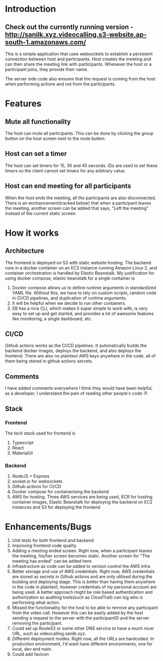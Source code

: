 # Introduction

## Check out the currently running version - http://sanilk.xyz.videocalling.s3-website.ap-south-1.amazonaws.com/

This is a simple application that uses websockets to establish a persistent connection between host and participants. Host creates the meeting and can then share the meeting link with participants. Whenever the host or a participant joins, they provide their name.

The server side code also ensures that the request is coming from the host when performing actions and not from the participants.

# Features

## Mute all functionality
The host can mute all participants. This can be done by clicking the group button on the host screen next to the mute button.

## Host can set a timer
The host can set timers for 15, 30 and 45 seconds. IDs are used to set these timers so the client cannot set timers for any arbitrary value.

## Host can end meeting for all participants
When the host ends the meeting, all the participants are also disconnected. There is an enchancement(tracked below) that when a participant leaves the meeting, another screen can be added that says, "Left the meeting" instead of the current static screen.

# How it works

## Architecture
The frontend is deployed on S3 with static website hosting. The backend runs in a docker container on an EC2 instance running Amazon Linux 2, and container orchestration is handled by Elastic Beanstalk. My justification for using docker compose, elastic beanstalk for a single container is
1. Docker compose allows us to define runtime arguments in standardized YAML file. Without this, we have to rely on custom scripts, random code in CI/CD pipelines, and duplication of runtime arguments.
2. It will be helpful when we decide to run other containers.
3. EB has a nice CLI, which makes it super simple to work with, is very easy to set up and get started, and provides a lot of awesome features like monitoring, a single dashboard, etc.

## CI/CD
Github actions works as the CI/CD pipelines. It automatically builds the backend docker images, deploys the backend, and also deploys the frontend. There are also no plaintext AWS keys anywhere in the code, all of them being stored in github actions secrets.

## Comments
I have added comments everywhere I think they would have been helpful, as a developer, I understand the pain of reading other people's code :P.

## Stack
### Frontend
The tech stack used for frontend is
1. Typescript
2. React
3. MaterialUI

### Backend
1. NodeJS + Express
2. socket.io for websockets
3. Github actions for CI/CD
4. Docker compose for containerising the backend
4. AWS for hosting. Three AWS services are being used, ECR for hosting container images, Elastic Beanstalk for deploying the backend on EC2 instances and S3 for deploying the frontend

# Enhancements/Bugs
1. Unit tests for both frontend and backend
2. Improving frontend code quality
3. Adding a meeting ended screen. Right now, when a participant leaves the meeting, his/her screen becomes static. Another screen for "The meeting has ended" can be added here
4. Infrastructure as code can be added to version control the AWS infra
5. Better storage and use of AWS credentials. Right now, AWS credentials are stored as secrets in Github actions and are only utilised during the building and deploying stage. This is better than having them anywhere in the code in plaintext, however credentials of my personal account are being used. A better approach might be role based authentication and authorization so auditing tools(such as CloudTrail) can log who is performing what action.
6. Missed the functionality for the host to be able to remove any participant from the video call. However this can be easily added by the host sending a request to the server with the participantID and the server removing the participant.
7. Could set up Route53 or some other DNS service to have a much nicer URL, such as videocalling.sanilk.xyz.
8. Different deployment modes. Right now, all the URLs are hardcoded. In production environment, I'd want have different environments, one for local, dev and main.
9. Could add favicon